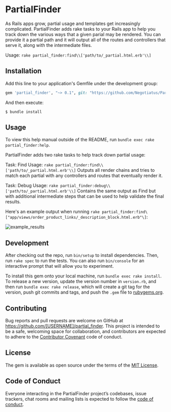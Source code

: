 # PartialFinder

As Rails apps grow, partial usage and templates get increasingly complicated. PartialFinder adds rake tasks to your Rails app to help you track down the various ways that a given parial may be rendered. You can provide it a partial path and it will output all of the routes and controllers that serve it, along with the intermediate files.

Usage: `rake partial_finder:find\\['path/to/_partial.html.erb'\\]`

## Installation

Add this line to your application's Gemfile under the development group:

```ruby
gem 'partial_finder', "~> 0.1", git: "https://github.com/Negotiatus/Partial-Finder.git"
```

And then execute:

    $ bundle install

## Usage

To view this help manual outside of the README, run `bundle exec rake partial_finder:help`.

PartialFinder adds two rake tasks to help track down partial usage:

Task: Find
Usage: `rake partial_finder:find\\['path/to/_partial.html.erb'\\]`
Outputs all render chains and tries to match each partial with any controllers and routes that eventually render it.

Task: Debug
Usage: `rake partial_finder:debug\\['path/to/_partial.html.erb'\\]`
Contains the same output as Find but with additional intermediate steps that can be used to help validate the final results.

Here's an example output when running `rake partial_finder:find\["app/views/order_product_links/_description_block.html.erb"\]`:

![example_results](https://content.api.getguru.com/files/view/1a1e8705-652d-4272-999f-0100eefdf97b)


## Development

After checking out the repo, run `bin/setup` to install dependencies. Then, run `rake spec` to run the tests. You can also run `bin/console` for an interactive prompt that will allow you to experiment.

To install this gem onto your local machine, run `bundle exec rake install`. To release a new version, update the version number in `version.rb`, and then run `bundle exec rake release`, which will create a git tag for the version, push git commits and tags, and push the `.gem` file to [rubygems.org](https://rubygems.org).

## Contributing

Bug reports and pull requests are welcome on GitHub at https://github.com/[USERNAME]/partial_finder. This project is intended to be a safe, welcoming space for collaboration, and contributors are expected to adhere to the [Contributor Covenant](http://contributor-covenant.org) code of conduct.

## License

The gem is available as open source under the terms of the [MIT License](https://opensource.org/licenses/MIT).

## Code of Conduct

Everyone interacting in the PartialFinder project’s codebases, issue trackers, chat rooms and mailing lists is expected to follow the [code of conduct](https://github.com/[USERNAME]/partial_finder/blob/master/CODE_OF_CONDUCT.md).
